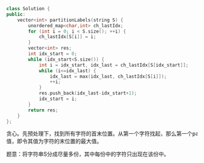 ```CPP
class Solution {
public:
    vector<int> partitionLabels(string S) {
        unordered_map<char,int> ch_lastIdx;
        for (int i = 0; i < S.size(); ++i) {
            ch_lastIdx[S[i]] = i;
        }
        vector<int> res;
        int idx_start = 0;
        while (idx_start<S.size()) {
            int i = idx_start, idx_last = ch_lastIdx[S[idx_start]];
            while (i<=idx_last) {
                idx_last = max(idx_last, ch_lastIdx[S[i]]);
                ++i;
            }
            res.push_back(idx_last-idx_start+1);
            idx_start = i;
        }
        return res;
    }
};
```
<pre>
贪心。先预处理下，找到所有字符的首末位置。从第一个字符找起，那么第一个part的末位置大于等于该字符的末位置。然后从首位置到末位置遍历，期间一直更新末位置的
值，即令其值为字符的末位置的最大值。
</pre>
题意：将字符串S分成尽量多份，其中每份中的字符只出现在该份中。

